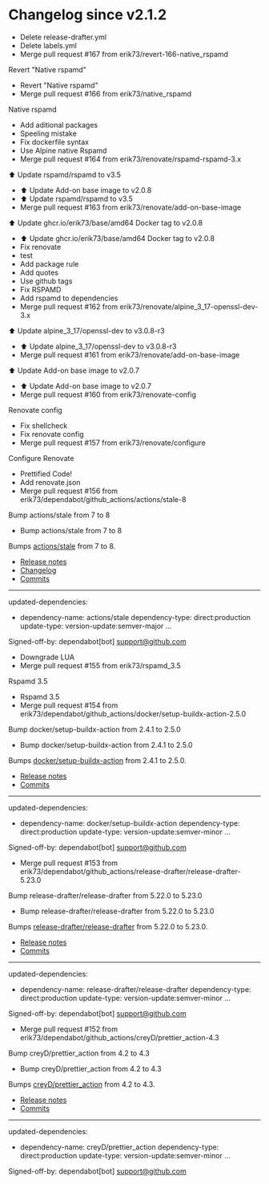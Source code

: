 # Changelog since v2.1.2
- Delete release-drafter.yml 
- Delete labels.yml 
- Merge pull request #167 from erik73/revert-166-native_rspamd

Revert "Native rspamd" 
- Revert "Native rspamd" 
- Merge pull request #166 from erik73/native_rspamd

Native rspamd 
- Add aditional packages 
- Speeling mistake 
- Fix dockerfile syntax 
- Use Alpine native Rspamd 
- Merge pull request #164 from erik73/renovate/rspamd-rspamd-3.x

⬆️ Update rspamd/rspamd to v3.5 
- ⬆️ Update Add-on base image to v2.0.8 
- ⬆️ Update rspamd/rspamd to v3.5 
- Merge pull request #163 from erik73/renovate/add-on-base-image

⬆️ Update ghcr.io/erik73/base/amd64 Docker tag to v2.0.8 
- ⬆️ Update ghcr.io/erik73/base/amd64 Docker tag to v2.0.8 
- Fix renovate 
- test 
- Add package rule 
- Add quotes 
- Use github tags 
- Fix RSPAMD 
- Add rspamd to dependencies 
- Merge pull request #162 from erik73/renovate/alpine_3_17-openssl-dev-3.x

⬆️ Update alpine_3_17/openssl-dev to v3.0.8-r3 
- ⬆️ Update alpine_3_17/openssl-dev to v3.0.8-r3 
- Merge pull request #161 from erik73/renovate/add-on-base-image

⬆️ Update Add-on base image to v2.0.7 
- ⬆️ Update Add-on base image to v2.0.7 
- Merge pull request #160 from erik73/renovate-config

Renovate config 
- Fix shellcheck 
- Fix renovate config 
- Merge pull request #157 from erik73/renovate/configure

Configure Renovate 
- Prettified Code! 
- Add renovate.json 
- Merge pull request #156 from erik73/dependabot/github_actions/actions/stale-8

Bump actions/stale from 7 to 8 
- Bump actions/stale from 7 to 8

Bumps [actions/stale](https://github.com/actions/stale) from 7 to 8.
- [Release notes](https://github.com/actions/stale/releases)
- [Changelog](https://github.com/actions/stale/blob/main/CHANGELOG.md)
- [Commits](https://github.com/actions/stale/compare/v7...v8)

---
updated-dependencies:
- dependency-name: actions/stale
  dependency-type: direct:production
  update-type: version-update:semver-major
...

Signed-off-by: dependabot[bot] <support@github.com> 
- Downgrade LUA 
- Merge pull request #155 from erik73/rspamd_3.5

Rspamd 3.5 
- Rspamd 3.5 
- Merge pull request #154 from erik73/dependabot/github_actions/docker/setup-buildx-action-2.5.0

Bump docker/setup-buildx-action from 2.4.1 to 2.5.0 
- Bump docker/setup-buildx-action from 2.4.1 to 2.5.0

Bumps [docker/setup-buildx-action](https://github.com/docker/setup-buildx-action) from 2.4.1 to 2.5.0.
- [Release notes](https://github.com/docker/setup-buildx-action/releases)
- [Commits](https://github.com/docker/setup-buildx-action/compare/v2.4.1...v2.5.0)

---
updated-dependencies:
- dependency-name: docker/setup-buildx-action
  dependency-type: direct:production
  update-type: version-update:semver-minor
...

Signed-off-by: dependabot[bot] <support@github.com> 
- Merge pull request #153 from erik73/dependabot/github_actions/release-drafter/release-drafter-5.23.0

Bump release-drafter/release-drafter from 5.22.0 to 5.23.0 
- Bump release-drafter/release-drafter from 5.22.0 to 5.23.0

Bumps [release-drafter/release-drafter](https://github.com/release-drafter/release-drafter) from 5.22.0 to 5.23.0.
- [Release notes](https://github.com/release-drafter/release-drafter/releases)
- [Commits](https://github.com/release-drafter/release-drafter/compare/v5.22.0...v5.23.0)

---
updated-dependencies:
- dependency-name: release-drafter/release-drafter
  dependency-type: direct:production
  update-type: version-update:semver-minor
...

Signed-off-by: dependabot[bot] <support@github.com> 
- Merge pull request #152 from erik73/dependabot/github_actions/creyD/prettier_action-4.3

Bump creyD/prettier_action from 4.2 to 4.3 
- Bump creyD/prettier_action from 4.2 to 4.3

Bumps [creyD/prettier_action](https://github.com/creyD/prettier_action) from 4.2 to 4.3.
- [Release notes](https://github.com/creyD/prettier_action/releases)
- [Commits](https://github.com/creyD/prettier_action/compare/v4.2...v4.3)

---
updated-dependencies:
- dependency-name: creyD/prettier_action
  dependency-type: direct:production
  update-type: version-update:semver-minor
...

Signed-off-by: dependabot[bot] <support@github.com> 
